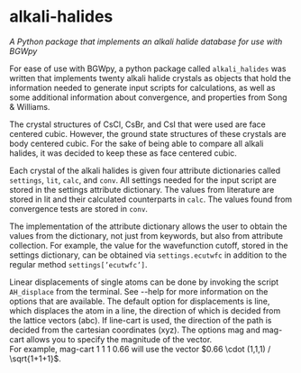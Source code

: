 # alkali-halides
*A Python package that implements an alkali halide database for use with BGWpy*

For ease of use with BGWpy, a python package called `alkali_halides` was written that
implements twenty alkali halide crystals as objects that hold the information needed to
generate input scripts for calculations, as well as some additional information about convergence, and properties from Song & Williams.  

The crystal structures of CsCl, CsBr, and CsI that were used are face centered cubic. However,
the ground state structures of these crystals are body centered cubic. For the sake of being able
to compare all alkali halides, it was decided to keep these as face centered cubic.  

Each crystal of the alkali halides is given four attribute dictionaries called `settings`, `lit`,
`calc`, and `conv`. All settings needed for the input script are stored in the settings attribute
dictionary. The values from literature are stored in lit and their calculated counterparts in `calc`. The values found from convergence tests are stored in `conv`.  

The implementation of the attribute dictionary allows the user to obtain the values from the
dictionary, not just from keywords, but also from attribute collection. For example, the value for the wavefunction cutoff, stored in the settings dictionary, can be obtained via `settings.ecutwfc` in addition to the regular method `settings[’ecutwfc’]`.  

Linear displacements of single atoms can be done by invoking the script `AH_displace` from the terminal. See --help for more information on the options that are available. The default option for displacements is line, which displaces the atom in a line, the direction of which is decided from the lattice vectors (abc). If line-cart is used, the direction of the path is decided from the cartesian coordinates (xyz). The options mag and mag-cart allows you to specify the magnitude of the vector.  
For example, mag-cart 1 1 1 0.66 will use the vector $0.66 \cdot (1,1,1) / \sqrt{1+1+1}$.